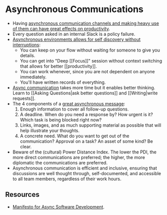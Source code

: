 # Asynchronous Communications

- Having [asynchronous communication channels and making heavy use of them can have great effects on productivity](https://www.martinklepsch.org/posts/asynchronous-communication.html).
- Every question asked in an internal Slack is a policy failure.
- [Asynchronous environments allows for self discovery without interruptions](http://web.archive.org/web/20240222195139/https://snir.dev/blog/remote-async-communication/):
  - You can keep on your flow without waiting for someone to give you details.
  - You can get into "Deep [[Focus]]" session without context switching that allows for better [[productivity]].
  - You can work whenever, since you are not dependent on anyone immediately.
  - You'll have written records of everything.
- [Async communication](http://web.archive.org/web/20241006094947/https://protocol.almanac.io/docs/async-work-ezPny9x7Q50QISL4UIUhB3PoURV0lgxP) takes more time but it enables better thinking. Learn to [[Asking Questions|ask better questions]] and [[Writing|write requests]].
- The 4 components of a [great asynchronous message](https://protocol-labs.gitbook.io/launchpad-curriculum/launchpad-learning-resources/protocol-labs-network/os-stewardship#sync-comms):
  1. Enough information to cover all follow-up questions.
  2. A deadline. When do you need a response by? How urgent is it? Which task is being blocked right now?
  3. Links, images, and as much supporting material as possible that will help illustrate your thoughts.
  4. A concrete need. What do you want to get out of the communication? Approval on a task? An asset of some kind? Be clear.
- Beware of the (cultural) Power Distance Index. The lower the PDI, the more direct communications are preferred; the higher, the more diplomatic the communications are preferred.
- Asynchronous communication is efficient and inclusive, ensuring that discussions are well thought through, self-documented, and accessible to all team members, regardless of their work hours.

## Resources

- [Manifesto for Async Software Development](http://asyncmanifesto.org/).
